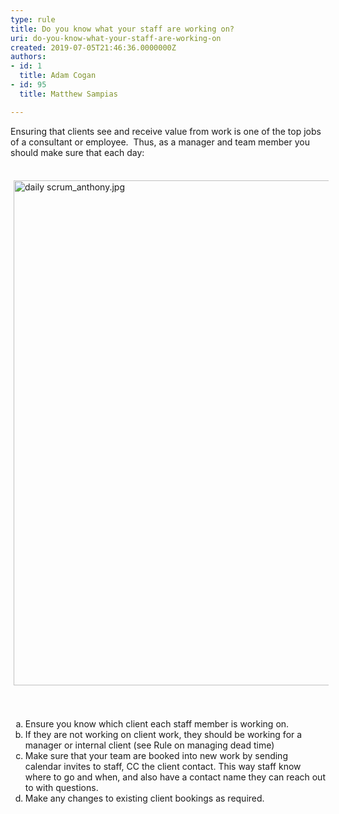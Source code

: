 ```yaml
---
type: rule
title: Do you know what your staff are working on?
uri: do-you-know-what-your-staff-are-working-on
created: 2019-07-05T21:46:36.0000000Z
authors:
- id: 1
  title: Adam Cogan
- id: 95
  title: Matthew Sampias

---
```




<span class='intro'> <p class="ssw15-rteElement-P">​Ensuring that clients see and receive value from work is one of the top jobs of a consultant or employee.&#160;&#160;Thus, as a manager and team member you should make sure that each day​​&#58;<br></p><p class="ssw15-rteElement-P">​​​​<img alt="daily scrum_anthony.jpg" src="/SiteAssets/know-what-your-staff-are-working-on/daily%20scrum_anthony.jpg" style="margin&#58;5px;width&#58;808px;" />​<br><br></p> </span>

<ol style="list-style-type&#58;lower-alpha;">
      <li>​​Ensure you know which client each staff member is working on. &#160;</li><li>If they are not working on client work, they should be working for a manager or internal client (see Rule on managing dead time)</li><li>Make sure that your team are booked into new work by sending calendar invites to staff, CC the client contact. This way staff know where to go and when, and also have a contact name they can reach out to with questions.</li><li>Make any changes to existing client bookings as required.<br></li></ol><p class="ssw15-rteElement-P"><br>&#160;</p>


